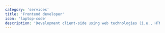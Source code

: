 ```yaml
---
category: 'services'
title: 'Frontend developer'
icon: 'laptop-code'
description: 'Development client-side using web technologies (i.e., HTML, CSS, DOM, and JavaScript)... '
---
```

